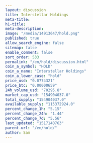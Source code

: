 ```yaml
---
layout: discussion
title: Interstellar Holdings
meta-title: 
h1-title: 
meta-description: 
image: "/media/14913647/hold.png"
published: true
allow_search_engine: false
sitemap: false
enable_comment: false
sort_order: 533
permalink: "/en/hold/discussion.html"
coin_a_symbol: "HOLD"
coin_a_name: "Interstellar Holdings"
coin_a_lower_case: "hold"
price_usd: "0.0774321"
price_btc: "0.00000659"
24h_volume_usd: "70295.8"
market_cap_usd: "154904037.0"
total_supply: "154904037.0"
available_supply: "115372924.0"
percent_change_1h: "5.15"
percent_change_24h: "1.44"
percent_change_7d: "5.56"
last_updated: "1517140763"
parent-url: "/en/hold/"
author: Sam
---
```


